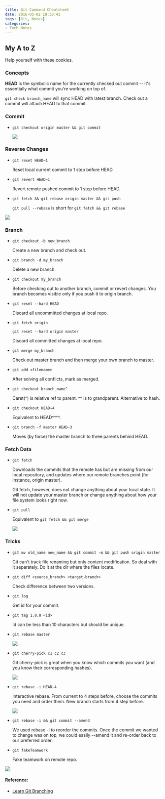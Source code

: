 ```yaml
---
title: Git Command Cheatsheet
date: 2016-05-02 18:38:41
tags: [Git, Notes]
categories:
- Tech Notes
---
```


## My A to Z

Help yourself with these cookies.

<!--more--> 

### Concepts

**HEAD** is the symbolic name for the currently checked out commit -- it's essentially what commit you're working on top of.

`git check branch_name` will sync HEAD with latest branch. Check out a commit will attach HEAD to that commit.

### Commit

- `git checkout origin master && git commit`

	![](http://i.imgur.com/HeNywjX.png)

### Reverse Changes

- `git reset HEAD~1`

	Reset local current commit to 1 step before HEAD.

- `git revert HEAD~1`

	Revert remote pushed commit to 1 step before HEAD.

- `git fetch && git rebase origin master && git push`

	`git pull --rebase` is short for `git fetch && git rebase`

![](http://i.imgur.com/Cmu9UdI.png)

### Branch

- `git checkout -b new_branch`

	Create a new branch and check out.

- `git branch -d my_branch`

	Delete a new branch.

- `git checkout my_branch`

	Before checking out to another branch, commit or revert changes. You branch becomes visible only if you push it to origin branch.

- `git reset --hard HEAD`

	Discard all uncommitted changes at local repo.

- `git fetch origin`

	`git reset --hard origin master`

	Discard all committed changes at local repo.

- `git merge my_branch`

	Check out master branch and then merge your own branch to master.

- `git add <filename>`

	After solving all conflicts, mark as merged.

- `git checkout branch_name^`

	Caret(^) is relative ref to parent. ^^ is to grandparent. Alternative to hash.

- `git checkout HEAD~4`

	Equivalent to HEAD^^^^.

- `git branch -f master HEAD~3`

	Moves (by force) the master branch to three parents behind HEAD.


### Fetch Data

- `git fetch`

	Downloads the commits that the remote has but are missing from our local repository, and updates where our remote branches point (for instance, origin master).

	Git fetch, however, does not change anything about your local state. It will not update your master branch or change anything about how your file system looks right now.

- `git pull`

	Equivalent to `git fetch && git merge`

	![](http://i.imgur.com/7nCIfHw.png)


### Tricks

- `git mv old_name new_name && git commit -m && git push origin master`

	Git can't track file renaming but only content modification. So deal with it separately. Do it at the dir where the files locate.

- `git diff <source_branch> <target-branch>`

	Check difference between two versions.

- `git log`

	Get id for your commit.

- `git tag 1.0.0 <id>`

	Id can be less than 10 characters but should be unique.

- `git rebase master`

	![](http://i.imgur.com/KDFUWgL.png)

- `git cherry-pick c1 c2 c3`

	Git cherry-pick is great when you know which commits you want (and you know their corresponding hashes).

	![](http://i.imgur.com/SRF66QK.png)

- `git rebase -i HEAD~4`

	Interactive rebase. From current to 4 steps before, choose the commits you need and order them. New branch starts from 4 step before.

	![](http://i.imgur.com/ura6v9g.png)

- `git rebase -i && git commit --amend`

	We used rebase -i to reorder the commits. Once the commit we wanted to change was on top, we could easily --amend it and re-order back to our preferred order.

- `git fakeTeamwork`

	Fake teamwork on remote repo.

![](http://i.imgur.com/ynxS8Ap.png)



#### Reference:

+ [Learn Git Branching](http://pcottle.github.io/learnGitBranching/)
